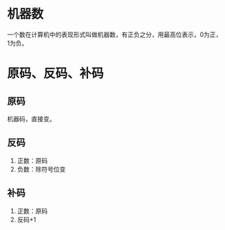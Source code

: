 # 机器数

一个数在计算机中的表现形式叫做机器数，有正负之分，用最高位表示，0为正，1为负。

# 原码、反码、补码

## 原码

机器码，直接变。

## 反码 

1. 正数：原码
2. 负数：除符号位变

## 补码

1. 正数：原码
2. 反码+1